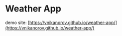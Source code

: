 # Weather App

demo site: [https://vnikanorov.github.io/weather-app/](https://vnikanorov.github.io/weather-app/)